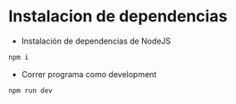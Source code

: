# Instalacion de dependencias

- Instalación de dependencias de NodeJS
```bash
npm i
```

- Correr programa como development
```bash
npm run dev
```
